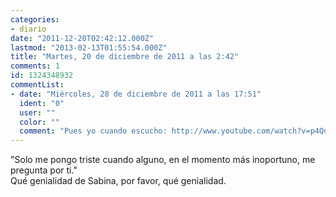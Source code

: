 ```yaml
---
categories:
- diario
date: "2011-12-20T02:42:12.000Z"
lastmod: "2013-02-13T01:55:54.000Z"
title: "Martes, 20 de diciembre de 2011 a las 2:42"
comments: 1
id: 1324348932
commentList:
- date: "Miércoles, 28 de diciembre de 2011 a las 17:51"
  ident: "0"
  user: ""
  color: ""
  comment: "Pues yo cuando escucho: http://www.youtube.com/watch?v=p4QqMKe3rwY&amp;feature=autoplay&amp;list=AVGxdCwVVULXfF2jImPPHDy55m7vSAs7Gw&amp;lf=list_related&amp;playnext=5  \n  \nQ armonias mas bien construidas! T_T"
---
```


"Solo me pongo triste cuando alguno, en el momento más inoportuno, me pregunta por ti."  
Qué genialidad de Sabina, por favor, qué genialidad.
